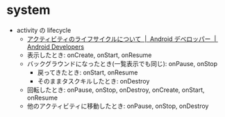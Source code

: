 # system

- activity の lifecycle
  - [アクティビティのライフサイクルについて  |  Android デベロッパー  |  Android Developers](https://developer.android.com/guide/components/activities/activity-lifecycle?hl=ja)
  - 表示したとき: onCreate, onStart, onResume
  - バックグラウンドになったとき(一覧表示でも同じ): onPause, onStop
    - 戻ってきたとき: onStart, onResume
    - そのままタスクキルしたとき: onDestroy
  - 回転したとき: onPause, onStop, onDestroy, onCreate, onStart, onResume
  - 他のアクティビティに移動したとき: onPause, onStop, onDestroy

